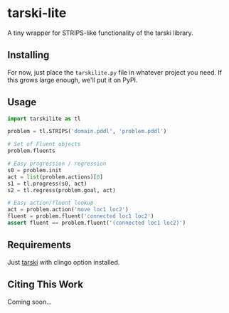 # tarski-lite

A tiny wrapper for STRIPS-like functionality of the tarski library.

## Installing

For now, just place the `tarskilite.py` file in whatever project you need. If this grows large enough, we'll put it on PyPI.

## Usage

```python
import tarskilite as tl

problem = tl.STRIPS('domain.pddl', 'problem.pddl')

# Set of Fluent objects
problem.fluents

# Easy progression / regression
s0 = problem.init
act = list(problem.actions)[0]
s1 = tl.progress(s0, act)
s2 = tl.regress(problem.goal, act)

# Easy action/fluent lookup
act = problem.action('move loc1 loc2')
fluent = problem.fluent('connected loc1 loc2')
assert fluent == problem.fluent('(connected loc1 loc2)')
```

## Requirements

Just [tarski](https://github.com/aig-upf/tarski) with clingo option installed.

## Citing This Work

Coming soon...
